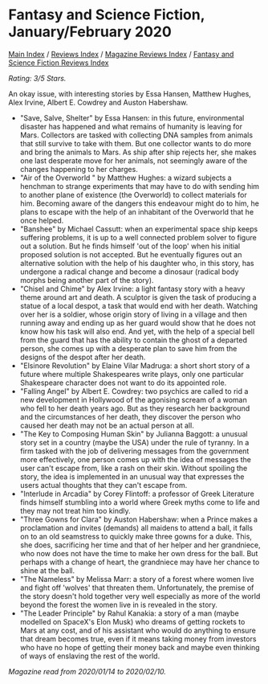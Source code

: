 # Fantasy and Science Fiction, January/February 2020

[Main Index](../../../README.md) / [Reviews Index](../../README.md) / [Magazine Reviews Index](../README.md) / [Fantasy and Science Fiction Reviews Index](README.md)

*Rating: 3/5 Stars.*

An okay issue, with interesting stories by Essa Hansen, Matthew Hughes, Alex Irvine, Albert E. Cowdrey and Auston Habershaw.

- "Save, Salve, Shelter" by Essa Hansen: in this future, environmental disaster has happened and what remains of humanity is leaving for Mars. Collectors are tasked with collecting DNA samples from animals that still survive to take with them. But one collector wants to do more and bring the animals to Mars. As ship after ship rejects her, she makes one last desperate move for her animals, not seemingly aware of the changes happening to her charges.
- "Air of the Overworld " by Matthew Hughes: a wizard subjects a henchman to strange experiments that may have to do with sending him to another plane of existence (the Overworld) to collect materials for him. Becoming aware of the dangers this endeavour might do to him, he plans to escape with the help of an inhabitant of the Overworld that he once helped.
- "Banshee" by Michael Cassutt: when an experimental space ship keeps suffering problems, it is up to a well connected problem solver to figure out a solution. But he finds himself 'out of the loop' when his initial proposed solution is not accepted. But he eventually figures out an alternative solution with the help of his daughter who, in this story, has undergone a radical change and become a dinosaur (radical body morphs being another part of the story).
- "Chisel and Chime" by Alex Irvine: a light fantasy story with a heavy theme around art and death. A sculptor is given the task of producing a statue of a local despot, a task that would end with her death. Watching over her is a soldier, whose origin story of living in a village and then running away and ending up as her guard would show that he does not know how his task will also end. And yet, with the help of a special bell from the guard that has the ability to contain the ghost of a departed person, she comes up with a desperate plan to save him from the designs of the despot after her death.
- "Elsinore Revolution" by Elaine Vilar Madruga: a short short story of a future where multiple Shakespeares write plays, only one particular Shakespeare character does not want to do its appointed role.
- "Falling Angel" by Albert E. Cowdrey: two psychics are called to rid a new development in Hollywood of the agonising scream of a woman who fell to her death years ago. But as they research her background and the circumstances of her death, they discover the person who caused her death may not be an actual person at all.
- "The Key to Composing Human Skin" by Julianna Baggott: a unusual story set in a country (maybe the USA) under the rule of tyranny. In a firm tasked with the job of delivering messages from the government more effectively, one person comes up with the idea of messages the user can't escape from, like a rash on their skin. Without spoiling the story, the idea is implemented in an unusual way that expresses the users actual thoughts that they can't escape from.
- "Interlude in Arcadia" by Corey Flintoff: a professor of Greek Literature finds himself stumbling into a world where Greek myths come to life and they may not treat him too kindly.
- "Three Gowns for Clara" by Auston Habershaw: when a Prince makes a proclamation and invites (demands) all maidens to attend a ball, it falls on to an old seamstress to quickly make three gowns for a duke. This, she does, sacrificing her time and that of her helper and her grandniece, who now does not have the time to make her own dress for the ball. But perhaps with a change of heart, the grandniece may have her chance to shine at the ball.
- "The Nameless" by Melissa Marr: a story of a forest where women live and fight off 'wolves' that threaten them. Unfortunately, the premise of the story doesn't hold together very well especially as more of the world beyond the forest the women live in is revealed in the story.
- "The Leader Principle" by Rahul Kanakia: a story of a man (maybe modelled on SpaceX's Elon Musk) who dreams of getting rockets to Mars at any cost, and of his assistant who would do anything to ensure that dream becomes true, even if it means taking money from investors who have no hope of getting their money back and maybe even thinking of ways of enslaving the rest of the world.

*Magazine read from 2020/01/14 to 2020/02/10.*
